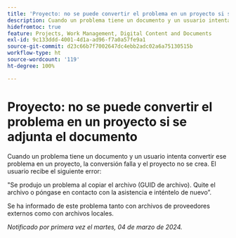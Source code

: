 ```yaml
---
title: 'Proyecto: no se puede convertir el problema en un proyecto si se adjunta el documento'
description: Cuando un problema tiene un documento y un usuario intenta convertir ese problema en un proyecto, la conversión falla y el proyecto no se crea. El usuario ve un error.
hidefromtoc: true
feature: Projects, Work Management, Digital Content and Documents
exl-id: 9c133ddd-4001-4d1a-ad96-f7a0a57fe9a1
source-git-commit: d23c66b7f7002647dc4ebb2adc02a6a75130515b
workflow-type: ht
source-wordcount: '119'
ht-degree: 100%

---
```


# Proyecto: no se puede convertir el problema en un proyecto si se adjunta el documento

<!--

>[!NOTE]
>
>This issue was fixed on May 23, 2024.

-->

Cuando un problema tiene un documento y un usuario intenta convertir ese problema en un proyecto, la conversión falla y el proyecto no se crea. El usuario recibe el siguiente error:

&quot;Se produjo un problema al copiar el archivo (GUID de archivo). Quite el archivo o póngase en contacto con la asistencia e inténtelo de nuevo”.

Se ha informado de este problema tanto con archivos de proveedores externos como con archivos locales.

_Notificado por primera vez el martes, 04 de marzo de 2024._
